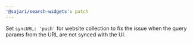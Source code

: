 ```yaml
---
'@sajari/search-widgets': patch
---
```


Set `syncURL: 'push'` for website collection to fix the issue when the query params from the URL are not synced with the UI.
